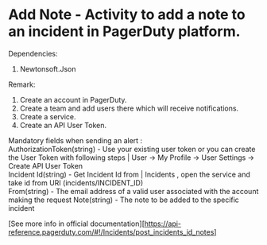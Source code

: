 ﻿# Add Note - Activity to add a note to an incident in PagerDuty platform.

Dependencies:
1. Newtonsoft.Json

Remark:
1. Create an account in PagerDuty.
2. Create a team and add users there which will receive notifications.
3. Create a service.
4. Create an API User Token.

Mandatory fields when sending an alert :<br />
AuthorizationToken(string) - Use your existing user token or you can create the User Token with following steps | User -> My Profile -> User Settings -> Create API User Token<br />
Incident Id(string) - Get Incident Id from | Incidents , open the service and take id from URI (incidents/INCIDENT_ID) <br />
From(string) - The email address of a valid user associated with the account making the request
Note(string) - The note to be added to the specific incident

[See more info in official documentation][https://api-reference.pagerduty.com/#!/Incidents/post_incidents_id_notes]
